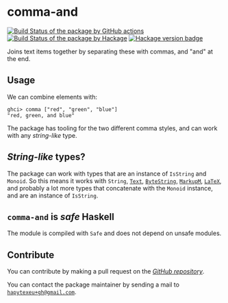 # comma-and
[![Build Status of the package by GitHub actions](https://github.com/hapytex/comma-and/actions/workflows/build-ci.yml/badge.svg)](https://github.com/hapytex/comma-and/actions/workflows/build-ci.yml)
[![Build Status of the package by Hackage](https://matrix.hackage.haskell.org/api/v2/packages/comma-and/badge)](https://matrix.hackage.haskell.org/#/package/comma-and)
[![Hackage version badge](https://img.shields.io/hackage/v/comma-and.svg)](https://hackage.haskell.org/package/comma-and)

Joins text items together by separating these with commas, and "and" at the end.

## Usage

We can combine elements with:

```
ghci> comma ["red", "green", "blue"]
"red, green, and blue"
```

The package has tooling for the two different comma styles, and can work with any *string-like* type.

## *String-like* types?

The package can work with types that are an instance of `IsString` and `Monoid`. So this means it works with `String`, [`Text`](https://hackage.haskell.org/package/text/docs/Data-Text-Internal-Lazy.html#t:Text), [`ByteString`](https://hackage.haskell.org/package/bytestring/docs/Data-ByteString.html#t:ByteString), [`MarkupM`](https://hackage.haskell.org/package/blaze-markup/docs/Text-Blaze-Internal.html#t:MarkupM), [`LaTeX`](https://hackage.haskell.org/package/HaTeX-3.22.4.2/docs/Text-LaTeX-Base-Syntax.html#t:LaTeX), and probably a lot more types that concatenate with the `Monoid` instance, and are an instance of `IsString`.

## `comma-and` is *safe* Haskell

The module is compiled with `Safe` and does not depend on unsafe modules.

## Contribute

You can contribute by making a pull request on the [*GitHub repository*](https://github.com/hapytex/comma-and).

You can contact the package maintainer by sending a mail to [`hapytexeu+gh@gmail.com`](mailto:hapytexeu+gh@gmail.com).
